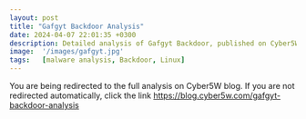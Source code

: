 ```yaml
---
layout: post
title: "Gafgyt Backdoor Analysis"
date: 2024-04-07 22:01:35 +0300
description: Detailed analysis of Gafgyt Backdoor, published on Cyber5W blog
image:  '/images/gafgyt.jpg'
tags:   [malware analysis, Backdoor, Linux]
---
```

<html>
  <head>
    <meta http-equiv="refresh" content="3; url=https://blog.cyber5w.com/gafgyt-backdoor-analysis">
  </head>
  <body>
    <p>You are being redirected to the full analysis on Cyber5W blog. If you are not redirected automatically, click the link <a href="https://blog.cyber5w.com/gafgyt-backdoor-analysis" target="_blank" rel="noopener noreferrer">https://blog.cyber5w.com/gafgyt-backdoor-analysis</a></p>
  </body>
</html>
